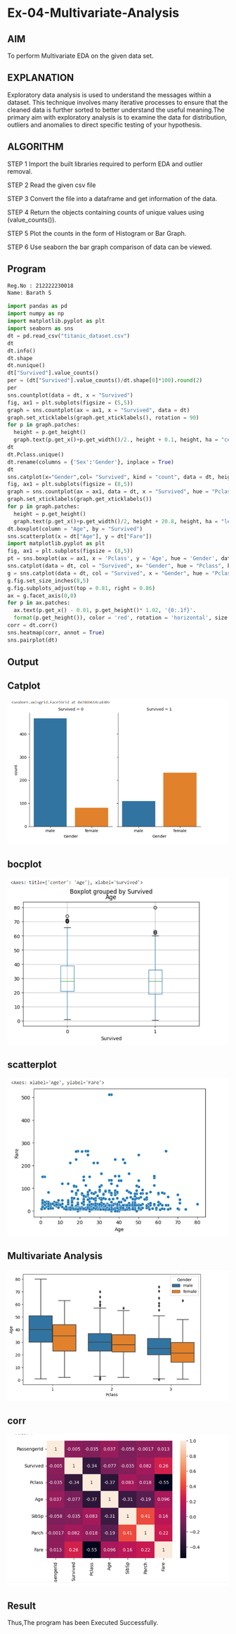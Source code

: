 # Ex-04-Multivariate-Analysis

## AIM
To perform Multivariate EDA on the given data set.

## EXPLANATION
Exploratory data analysis is used to understand the messages within a dataset. This technique involves many iterative processes to ensure that the cleaned data is further sorted to better understand the useful meaning.The primary aim with exploratory analysis is to examine the data for distribution, outliers and anomalies to direct specific testing of your hypothesis.

## ALGORITHM
STEP 1
Import the built libraries required to perform EDA and outlier removal.

STEP 2
Read the given csv file

STEP 3
Convert the file into a dataframe and get information of the data.

STEP 4
Return the objects containing counts of unique values using (value_counts()).

STEP 5
Plot the counts in the form of Histogram or Bar Graph.

STEP 6
Use seaborn the bar graph comparison of data can be viewed.

## Program
```
Reg.No : 212222230018
Name: Barath S
```
```python
import pandas as pd
import numpy as np
import matplotlib.pyplot as plt
import seaborn as sns
dt = pd.read_csv("titanic_dataset.csv")
dt
dt.info()
dt.shape
dt.nunique()
dt["Survived"].value_counts()
per = (dt["Survived"].value_counts()/dt.shape[0]*100).round(2)
per
sns.countplot(data = dt, x = "Survived")
fig, ax1 = plt.subplots(figsize = (5,5))
graph = sns.countplot(ax = ax1, x = "Survived", data = dt)
graph.set_xticklabels(graph.get_xticklabels(), rotation = 90)
for p in graph.patches:
  height = p.get_height()
  graph.text(p.get_x()+p.get_width()/2., height + 0.1, height, ha = "center")
dt
dt.Pclass.unique()
dt.rename(columns = {'Sex':'Gender'}, inplace = True)
dt
sns.catplot(x="Gender",col= "Survived", kind = "count", data = dt, height=5, aspect = .7)
fig, ax1 = plt.subplots(figsize = (8,5))
graph = sns.countplot(ax = ax1, data = dt, x = "Survived", hue = "Pclass", palette = "rainbow")
graph.set_xticklabels(graph.get_xticklabels())
for p in graph.patches:
  height = p.get_height()
  graph.text(p.get_x()+p.get_width()/2, height + 20.8, height, ha = "left")
dt.boxplot(column = "Age", by = "Survived")
sns.scatterplot(x = dt["Age"], y = dt["Fare"])
import matplotlib.pyplot as plt
fig, ax1 = plt.subplots(figsize = (8,5))
pt = sns.boxplot(ax = ax1, x = 'Pclass', y = 'Age', hue = 'Gender', data = dt)
sns.catplot(data = dt, col = "Survived", x= "Gender", hue = "Pclass", kind = "count")
g = sns.catplot(data = dt, col = "Survived", x = "Gender", hue = "Pclass", kind = "count", legend = True)
g.fig.set_size_inches(8,5)
g.fig.subplots_adjust(top = 0.81, right = 0.86)
ax = g.facet_axis(0,0)
for p in ax.patches:
  ax.text(p.get_x() - 0.01, p.get_height()* 1.02, '{0:.1f}'.
  format(p.get_height()), color = 'red', rotation = 'horizontal', size = 'small')
corr = dt.corr()
sns.heatmap(corr, annot = True)
sns.pairplot(dt)
```

## Output
## Catplot
![image](https://github.com/barathsubramani/Ex-04-Multivariate-Analysis/blob/main/catplot.png)

## bocplot
![image](https://github.com/barathsubramani/Ex-04-Multivariate-Analysis/blob/main/boxplot.png)

## scatterplot
![image](https://github.com/barathsubramani/Ex-04-Multivariate-Analysis/blob/main/scatter.png)

## Multivariate Analysis
![image](https://github.com/barathsubramani/Ex-04-Multivariate-Analysis/blob/main/multi.png)

## corr
![image](https://github.com/barathsubramani/Ex-04-Multivariate-Analysis/blob/main/corr.png)



## Result
Thus,The program has been Executed Successfully.

